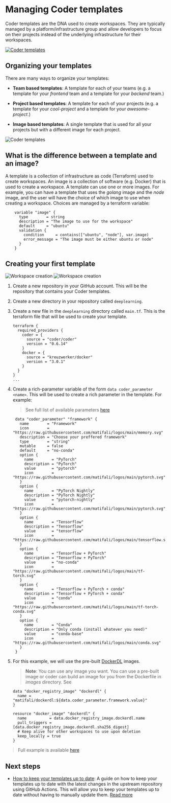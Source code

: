 # Managing Coder templates

Coder templates are the DNA used to create workspaces. They are typically managed by a platform/infrastructure group and allow developers to focus on their projects instead of the underlying infrastructure for their workspaces.

[![Coder templates](./static/templates.png)](./static/templates.png)

## Organizing your templates

There are many ways to organize your templates:

- **Team based templates**: A template for each of your teams (e.g. a template for your _frontend_ team and a template for your _backend_ team.)

- **Project based templates**: A template for each of your projects (e.g. a template for your _cool-project_ and a template for your _awesome-project_.)

- **Image based templates**: A single template that is used for all your projects but with a different image for each project.

![Coder templates](./static/templates-cases.png)

## What is the difference between a template and an image?

A template is a collection of infrastructure as code (Terraform) used to create workspaces. An image is a collection of software (e.g. Docker) that is used to create a workspace. A template can use one or more images. For example, you can have a template that uses the _golang_ image and the _node_ image, and the user will have the choice of which image to use when creating a workspace. Choices are managed by a terraform variable:

```hcl
    variable "image" {
      type        = string
      description = "The image to use for the workspace"
      default     = "ubuntu"
      validation {
        condition     = contains(["ubuntu", "node"], var.image)
        error_message = "The image must be either ubuntu or node"
      }
    }
```

## Creating your first template

![Workspace creation](./static/workspace-creation-1.png)
![Workspace creation](./static/workspace-creation-2.png)

1. Create a new repository in your GitHub account. This will be the repository that contains your Coder templates.

2. Create a new directory in your repository called `deeplearning`.

3. Create a new file in the `deeplearning` directory called `main.tf`. This is the terraform file that will be used to create your template.

   ```hcl
   terraform {
     required_providers {
       coder = {
         source = "coder/coder"
         version = "0.6.14"
       }
       docker = {
         source = "kreuzwerker/docker"
         version = "3.0.1"
       }
     }
   }
   ...
   ```

4. Create a rich-parameter variable of the form `data coder_parameter <name>`. This will be used to create a rich parameter in the template. For example:

   > See full list of available parameters [here](https://registry.terraform.io/providers/coder/coder/latest/docs/data-sources/parameter)

   ```hcl
    data "coder_parameter" "framework" {
      name        = "Framework"
      icon        = "https://raw.githubusercontent.com/matifali/logos/main/memory.svg"
      description = "Choose your preffered framework"
      type        = "string"
      mutable     = false
      default     = "no-conda"
      option {
        name        = "PyTorch"
        description = "PyTorch"
        value       = "pytorch"
        icon        = "https://raw.githubusercontent.com/matifali/logos/main/pytorch.svg"
      }
      option {
        name        = "PyTorch Nightly"
        description = "PyTorch Nightly"
        value       = "pytorch-nightly"
        icon        = "https://raw.githubusercontent.com/matifali/logos/main/pytorch.svg"
      }
      option {
        name        = "Tensorflow"
        description = "Tensorflow"
        value       = "tensorflow"
        icon        = "https://raw.githubusercontent.com/matifali/logos/main/tensorflow.svg"
      }
      option {
        name        = "Tensorflow + PyTorch"
        description = "Tensorflow + PyTorch"
        value       = "no-conda"
        icon        = "https://raw.githubusercontent.com/matifali/logos/main/tf-torch.svg"
      }
      option {
        name        = "Tensorflow + PyTorch + conda"
        description = "Tensorflow + PyTorch + conda"
        value       = "conda"
        icon        = "https://raw.githubusercontent.com/matifali/logos/main/tf-torch-conda.svg"
      }
      option {
        name        = "Conda"
        description = "Only conda (install whatever you need)"
        value       = "conda-base"
        icon        = "https://raw.githubusercontent.com/matifali/logos/main/conda.svg"
      }
    }
   ```

5. For this example, we will use the pre-built [DockerDL](https://github.com/matifali/dockerdl) images.

   > **Note**: You can use any image you want. You can use a pre-built image or coder can build an image for you from the Dockerfile in _images_ directory. See

   ```hcl
   data "docker_registry_image" "dockerdl" {
     name = "matifali/dockerdl:${data.coder_parameter.framework.value}"
   }

   resource "docker_image" "dockerdl" {
     name          = data.docker_registry_image.dockerdl.name
     pull_triggers = [data.docker_registry_image.dockerdl.sha256_digest]
     # Keep alive for other workspaces to use upon deletion
     keep_locally = true
   }

   ```

> Full example is available [here](https://github.com/matifali/coder-templates/blob/main/deeplearning/main.tf)

## Next steps

- [How to keep your templates up to date](./keep-up-to-date): A guide on how to keep your templates up to date with the latest changes in the upstream repository using GitHub Actions. This will allow you to keep your templates up to date without having to manually update them. [Read more](./keep-up-to-date)
